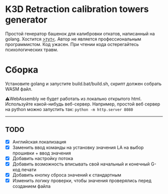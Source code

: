 # K3D Retraction calibration towers generator

Простой генератор башенок для калибровки откатов, написанный на golang. Хостится [>тут<](https://k3d.tech/calibrations/retractions/calibrator/?lang=ru). 
Автор не является профессиональным программистом. Код ужасен. При чтении кода остерегайтесь психологических травм.

# Сборка

Установите golang и запустите build.bat/build.sh, скрипт должен собрать WASM файл.

⚠️WebAssembly не будет работать из локально открытого html. Используйте какой-нибудь веб-сервер. Например, простой веб сервер на python можно запустить так: `python -m http.server 8080`

------

## TODO

- [X] Английская локализация
- [X] Заменить ввод команды на установку значения LA на выбор прошивки + ввод значения
- [X] Добавить настройку потока
- [X] Добавить возможность вписывать свой начальный и конечный G-код печати
- [X] Добавить кнопку сброса значений к стандартным
- [X] Изменить логику проверки, чтобы значения проверялись перед созданием файла
